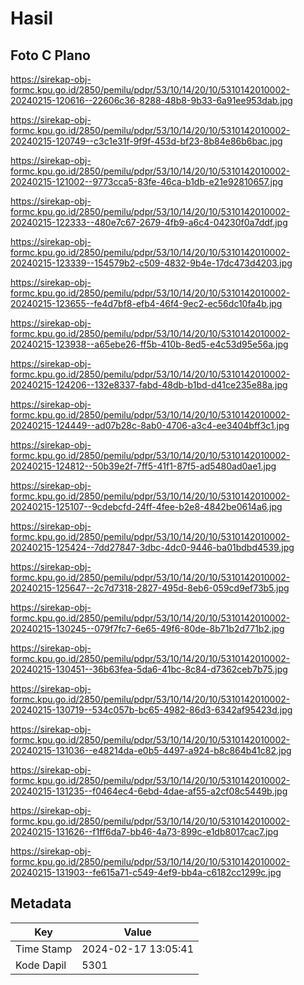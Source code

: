 # Hasil

## Foto C Plano

https://sirekap-obj-formc.kpu.go.id/2850/pemilu/pdpr/53/10/14/20/10/5310142010002-20240215-120616--22606c36-8288-48b8-9b33-6a91ee953dab.jpg

https://sirekap-obj-formc.kpu.go.id/2850/pemilu/pdpr/53/10/14/20/10/5310142010002-20240215-120749--c3c1e31f-9f9f-453d-bf23-8b84e86b6bac.jpg

https://sirekap-obj-formc.kpu.go.id/2850/pemilu/pdpr/53/10/14/20/10/5310142010002-20240215-121002--9773cca5-83fe-46ca-b1db-e21e92810657.jpg

https://sirekap-obj-formc.kpu.go.id/2850/pemilu/pdpr/53/10/14/20/10/5310142010002-20240215-122333--480e7c67-2679-4fb9-a6c4-04230f0a7ddf.jpg

https://sirekap-obj-formc.kpu.go.id/2850/pemilu/pdpr/53/10/14/20/10/5310142010002-20240215-123339--154579b2-c509-4832-9b4e-17dc473d4203.jpg

https://sirekap-obj-formc.kpu.go.id/2850/pemilu/pdpr/53/10/14/20/10/5310142010002-20240215-123655--fe4d7bf8-efb4-46f4-9ec2-ec56dc10fa4b.jpg

https://sirekap-obj-formc.kpu.go.id/2850/pemilu/pdpr/53/10/14/20/10/5310142010002-20240215-123938--a65ebe26-ff5b-410b-8ed5-e4c53d95e56a.jpg

https://sirekap-obj-formc.kpu.go.id/2850/pemilu/pdpr/53/10/14/20/10/5310142010002-20240215-124206--132e8337-fabd-48db-b1bd-d41ce235e88a.jpg

https://sirekap-obj-formc.kpu.go.id/2850/pemilu/pdpr/53/10/14/20/10/5310142010002-20240215-124449--ad07b28c-8ab0-4706-a3c4-ee3404bff3c1.jpg

https://sirekap-obj-formc.kpu.go.id/2850/pemilu/pdpr/53/10/14/20/10/5310142010002-20240215-124812--50b39e2f-7ff5-41f1-87f5-ad5480ad0ae1.jpg

https://sirekap-obj-formc.kpu.go.id/2850/pemilu/pdpr/53/10/14/20/10/5310142010002-20240215-125107--9cdebcfd-24ff-4fee-b2e8-4842be0614a6.jpg

https://sirekap-obj-formc.kpu.go.id/2850/pemilu/pdpr/53/10/14/20/10/5310142010002-20240215-125424--7dd27847-3dbc-4dc0-9446-ba01bdbd4539.jpg

https://sirekap-obj-formc.kpu.go.id/2850/pemilu/pdpr/53/10/14/20/10/5310142010002-20240215-125647--2c7d7318-2827-495d-8eb6-059cd9ef73b5.jpg

https://sirekap-obj-formc.kpu.go.id/2850/pemilu/pdpr/53/10/14/20/10/5310142010002-20240215-130245--079f7fc7-6e65-49f6-80de-8b71b2d771b2.jpg

https://sirekap-obj-formc.kpu.go.id/2850/pemilu/pdpr/53/10/14/20/10/5310142010002-20240215-130451--36b63fea-5da6-41bc-8c84-d7362ceb7b75.jpg

https://sirekap-obj-formc.kpu.go.id/2850/pemilu/pdpr/53/10/14/20/10/5310142010002-20240215-130719--534c057b-bc65-4982-86d3-6342af95423d.jpg

https://sirekap-obj-formc.kpu.go.id/2850/pemilu/pdpr/53/10/14/20/10/5310142010002-20240215-131036--e48214da-e0b5-4497-a924-b8c864b41c82.jpg

https://sirekap-obj-formc.kpu.go.id/2850/pemilu/pdpr/53/10/14/20/10/5310142010002-20240215-131235--f0464ec4-6ebd-4dae-af55-a2cf08c5449b.jpg

https://sirekap-obj-formc.kpu.go.id/2850/pemilu/pdpr/53/10/14/20/10/5310142010002-20240215-131626--f1ff6da7-bb46-4a73-899c-e1db8017cac7.jpg

https://sirekap-obj-formc.kpu.go.id/2850/pemilu/pdpr/53/10/14/20/10/5310142010002-20240215-131903--fe615a71-c549-4ef9-bb4a-c6182cc1299c.jpg


## Metadata

| Key        | Value               |
| ---------- | ------------------- |
| Time Stamp | 2024-02-17 13:05:41 |
| Kode Dapil | 5301                |



